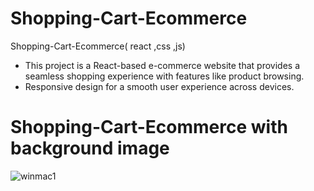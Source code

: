 # Shopping-Cart-Ecommerce
Shopping-Cart-Ecommerce( react ,css ,js)
- This project is a React-based e-commerce website that provides a seamless shopping experience with features like product browsing.
- Responsive design for a smooth user experience across devices.
 # Shopping-Cart-Ecommerce with background image
![winmac1](https://github.com/mohamedshafrin/Shopping-Card-Ecommerce-Website-/assets/140060046/cf3a4e24-ad3f-4e97-9fa0-011589ed8c7a)


